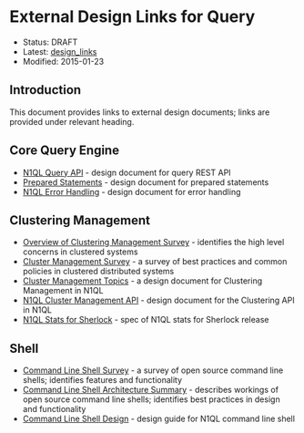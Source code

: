 # External Design Links for Query

* Status: DRAFT
* Latest: [design_links](https://github.com/couchbaselabs/query/blob/master/docs/design_links.md)
* Modified: 2015-01-23

## Introduction

This document provides links to external design documents; links are provided under relevant heading.

## Core Query Engine

* [N1QL Query API](http://goo.gl/ezpmVx) - design document for query REST API
* [Prepared Statements](http://goo.gl/T8l7nd) - design document for prepared statements
* [N1QL Error Handling](http://goo.gl/IzZA0y) - design document for error handling

## Clustering Management

* [Overview of Clustering Management Survey](http://goo.gl/gid7LX) - identifies the high level concerns in clustered systems
* [Cluster Management Survey](http://goo.gl/gid7LX) - a survey of best practices and common policies in clustered distributed systems
* [Cluster Management Topics](http://goo.gl/RFa2Yb) - a design document for Clustering Management in N1QL
* [N1QL Cluster Management API](http://goo.gl/yKZ6v5) - design document for the Clustering API in N1QL
* [N1QL Stats for Sherlock](http://goo.gl/ZlVeag) - spec of N1QL stats for Sherlock release

## Shell

* [Command Line Shell Survey](http://goo.gl/ZStXN7) - a survey of open source command line shells; identifies features and functionality
* [Command Line Shell Architecture Summary](http://goo.gl/SFwRWq) - describes workings of open source command line shells; identifies best practices in design and functionality
* [Command Line Shell Design](http://goo.gl/zvlTKY) - design guide for N1QL command line shell
